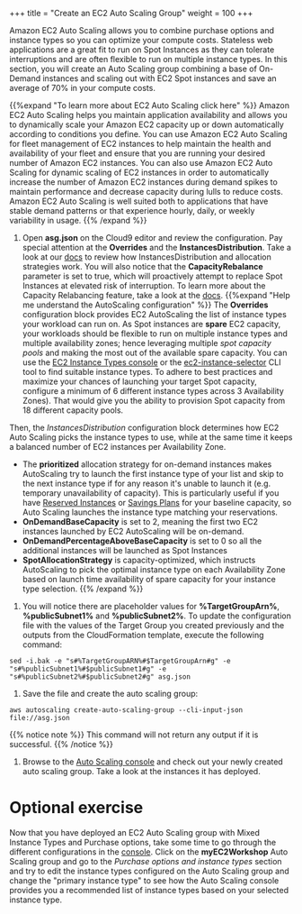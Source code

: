 +++
title = "Create an EC2 Auto Scaling Group"
weight = 100
+++

Amazon EC2 Auto Scaling allows you to combine purchase options and instance types so you can optimize your compute costs. Stateless web applications are a great fit to run on Spot Instances as they can tolerate interruptions and are often flexible to run on multiple instance types. In this section, you will create an Auto Scaling group combining a base of On-Demand instances and scaling out with EC2 Spot instances and save an average of 70% in your compute costs. 

{{%expand "To learn more about EC2 Auto Scaling click here" %}}
Amazon EC2 Auto Scaling helps you maintain application availability and allows you to dynamically scale your Amazon EC2 capacity up or down automatically according to conditions you define. You can use Amazon EC2 Auto Scaling for fleet management of EC2 instances to help maintain the health and availability of your fleet and ensure that you are running your desired number of Amazon EC2 instances. You can also use Amazon EC2 Auto Scaling for dynamic scaling of EC2 instances in order to automatically increase the number of Amazon EC2 instances during demand spikes to maintain performance and decrease capacity during lulls to reduce costs. Amazon EC2 Auto Scaling is well suited both to applications that have stable demand patterns or that experience hourly, daily, or weekly variability in usage.
{{% /expand %}}

1. Open **asg.json** on the Cloud9 editor and review the configuration. Pay special attention at the **Overrides** and the **InstancesDistribution**. Take a look at our [docs](https://docs.aws.amazon.com/autoscaling/ec2/userguide/asg-purchase-options.html#asg-allocation-strategies) to review how InstancesDistribution and allocation strategies work. You will also notice that the **CapacityRebalance** parameter is set to true, which will proactively attempt to replace Spot Instances at elevated risk of interruption. To learn more about the Capacity Relabancing feature, take a look at the [docs](https://docs.aws.amazon.com/autoscaling/ec2/userguide/capacity-rebalance.html).
{{%expand "Help me understand the AutoScaling configuration" %}}
The **Overrides** configuration block provides EC2 AutoScaling the list of instance types your workload can run on. As Spot instances are **spare** EC2 capacity, your workloads should be flexible to run on multiple instance types and multiple availability zones; hence leveraging multiple *spot capacity pools* and making the most out of the available spare capacity. You can use the [EC2 Instance Types console](https://console.aws.amazon.com/ec2/v2/home?#InstanceTypes:) or the [ec2-instance-selector](https://github.com/aws/amazon-ec2-instance-selector) CLI tool to find suitable instance types. To adhere to best practices and maximize your chances of launching your target Spot capacity, configure a minimum of 6 different instance types across 3 Availability Zones). That would give you the ability to provision Spot capacity from 18 different capacity pools. 

Then, the *InstancesDistribution* configuration block determines how EC2 Auto Scaling picks the instance types to use, while at the same time it keeps a balanced number of EC2 instances per Availability Zone.

* The **prioritized** allocation strategy for on-demand instances makes AutoScaling try to launch the first instance type of your list and skip to the next instance type if for any reason it's unable to launch it (e.g. temporary unavailability of capacity). This is particularly useful if you have [Reserved Instances](https://aws.amazon.com/ec2/pricing/reserved-instances/) or [Savings Plans](https://aws.amazon.com/savingsplans/) for your baseline capacity, so Auto Scaling launches the instance type matching your reservations. 
* **OnDemandBaseCapacity** is set to 2, meaning the first two EC2 instances launched by EC2 AutoScaling will be on-demand.
* **OnDemandPercentageAboveBaseCapacity** is set to 0 so all the additional instances will be launched as Spot Instances
* **SpotAllocationStrategy** is capacity-optimized, which instructs AutoScaling to pick the optimal instance type on each Availability Zone based on launch time availability of spare capacity for your instance type selection.
{{% /expand %}}

1. You will notice there are placeholder values for **%TargetGroupArn%**, **%publicSubnet1%** and **%publicSubnet2%**. To update the configuration file with the values of the Target Group you created previously and the outputs from the CloudFormation template, execute the following command:
```
sed -i.bak -e "s#%TargetGroupARN%#$TargetGroupArn#g" -e "s#%publicSubnet1%#$publicSubnet1#g" -e "s#%publicSubnet2%#$publicSubnet2#g" asg.json
```

1. Save the file and create the auto scaling group:
```
aws autoscaling create-auto-scaling-group --cli-input-json file://asg.json
```
{{% notice note %}}
This command will not return any output if it is successful.
{{% /notice %}}

	
1. Browse to the [Auto Scaling console](https://console.aws.amazon.com/ec2/autoscaling/home#AutoScalingGroups:view=details) and check out your newly created auto scaling group. Take a look at the instances it has deployed.

# Optional exercise

Now that you have deployed an EC2 Auto Scaling group with Mixed Instance Types and Purchase options, take some time to go through the different configurations in the [console](https://console.aws.amazon.com/ec2autoscaling/home?#/). Click on the **myEC2Workshop** Auto Scaling group and go to the *Purchase options and instance types* section and try to edit the instance types configured on the Auto Scaling group and change the "primary instance type" to see how the Auto Scaling console provides you a recommended list of instance types based on your selected instance type.